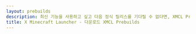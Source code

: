 ```yaml
---
layout: prebuilds
description: 최신 기능을 사용하고 싶고 다음 정식 릴리스를 기다릴 수 없다면, XMCL Prebuild를 다운로드하세요!
title: X Minecraft Launcher - 다운로드 XMCL Prebuilds
---
```


